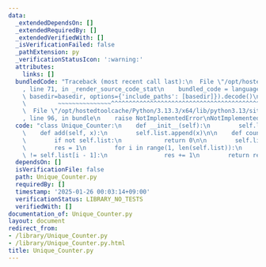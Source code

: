 ```yaml
---
data:
  _extendedDependsOn: []
  _extendedRequiredBy: []
  _extendedVerifiedWith: []
  _isVerificationFailed: false
  _pathExtension: py
  _verificationStatusIcon: ':warning:'
  attributes:
    links: []
  bundledCode: "Traceback (most recent call last):\n  File \"/opt/hostedtoolcache/Python/3.13.3/x64/lib/python3.13/site-packages/onlinejudge_verify/documentation/build.py\"\
    , line 71, in _render_source_code_stat\n    bundled_code = language.bundle(stat.path,\
    \ basedir=basedir, options={'include_paths': [basedir]}).decode()\n          \
    \         ~~~~~~~~~~~~~~~^^^^^^^^^^^^^^^^^^^^^^^^^^^^^^^^^^^^^^^^^^^^^^^^^^^^^^^^^^^^^^^^^^\n\
    \  File \"/opt/hostedtoolcache/Python/3.13.3/x64/lib/python3.13/site-packages/onlinejudge_verify/languages/python.py\"\
    , line 96, in bundle\n    raise NotImplementedError\nNotImplementedError\n"
  code: "class Unique_Counter:\n    def __init__(self):\n        self.list = []\n\n\
    \    def add(self, x):\n        self.list.append(x)\n\n    def count(self):\n\
    \        if not self.list:\n            return 0\n\n        self.list.sort()\n\
    \        res = 1\n        for i in range(1, len(self.list)):\n            if self.list[i]\
    \ != self.list[i - 1]:\n                res += 1\n        return res\n"
  dependsOn: []
  isVerificationFile: false
  path: Unique_Counter.py
  requiredBy: []
  timestamp: '2025-01-26 00:03:14+09:00'
  verificationStatus: LIBRARY_NO_TESTS
  verifiedWith: []
documentation_of: Unique_Counter.py
layout: document
redirect_from:
- /library/Unique_Counter.py
- /library/Unique_Counter.py.html
title: Unique_Counter.py
---
```

